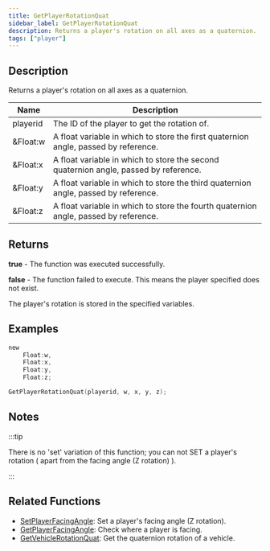 ```yaml
---
title: GetPlayerRotationQuat
sidebar_label: GetPlayerRotationQuat
description: Returns a player's rotation on all axes as a quaternion.
tags: ["player"]
---
```


<VersionWarn version='omp v1.1.0.2612' />

## Description

Returns a player's rotation on all axes as a quaternion.

| Name     | Description                                                                          |
|----------|--------------------------------------------------------------------------------------|
| playerid | The ID of the player to get the rotation of.                                         |
| &Float:w | A float variable in which to store the first quaternion angle, passed by reference.  |
| &Float:x | A float variable in which to store the second quaternion angle, passed by reference. |
| &Float:y | A float variable in which to store the third quaternion angle, passed by reference.  |
| &Float:z | A float variable in which to store the fourth quaternion angle, passed by reference. |

## Returns

**true** - The function was executed successfully.

**false** - The function failed to execute. This means the player specified does not exist.

The player's rotation is stored in the specified variables.

## Examples

```c
new 
    Float:w,
    Float:x,
    Float:y,
    Float:z;

GetPlayerRotationQuat(playerid, w, x, y, z);
```

## Notes

:::tip

There is no 'set' variation of this function; you can not SET a player's rotation ( apart from the facing angle (Z rotation) ).

:::

## Related Functions

- [SetPlayerFacingAngle](SetPlayerFacingAngle): Set a player's facing angle (Z rotation).
- [GetPlayerFacingAngle](GetPlayerFacingAngle): Check where a player is facing.
- [GetVehicleRotationQuat](GetVehicleRotationQuat): Get the quaternion rotation of a vehicle.
